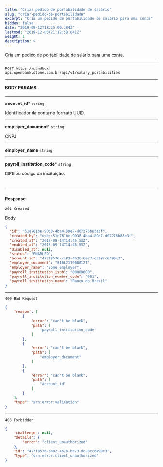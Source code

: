 ```yaml
---
title: "Criar pedido de portabilidade de salário"
slug: "criar-pedido-de-portabilidade"
excerpt: "Cria um pedido de portabilidade de salário para uma conta"
hidden: false
date: "2019-09-12T18:35:00.384Z"
lastmod: "2019-12-03T21:12:58.641Z"
weight: 1
description: >
---
```


 Cria um pedido de portabilidade de salário para uma conta.

---


``` 
POST https://sandbox-api.openbank.stone.com.br/api/v1/salary_portabilities
```
---

#### **BODY PARAMS**

---

**account_id***  `string` 

Identificador da conta no formato UUID.


---

**employer_document***  `string` 

CNPJ


---

**employer_name**  `string` 


---

**payroll_institution_code***  `string` 

ISPB ou código da instituição.


<br>

---

#### **Response**

```
201 Created 
```
Body
```json
{
  "id": "51e761be-9038-4ba4-89e7-d07276b83e3f",
  "created_by": "user:51e761be-9038-4ba4-89e7-d07276b83e3f",
  "created_at": "2018-08-14T14:45:53Z",
  "enabled_at": "2018-09-14T14:45:53Z",
  "disabled_at": null,
  "status": "ENABLED",
  "account_id": "477f8576-ca82-462b-be73-dc28cc6490c3",
  "employer_document": "81662119000121",
  "employer_name": "Some employer",
  "payroll_institution_ispb": "00000000",
  "payroll_institution_number_code": "001",
  "payroll_institution_name": "Banco do Brasil"
}
```

---

```
400 Bad Request 
```

```json
{
    "reason": [
        {
            "error": "can't be blank",
            "path": [
                "payroll_institution_code"
            ]
        },
        {
            "error": "can't be blank",
            "path": [
                "employer_document"
            ]
        },
        {
            "error": "can't be blank",
            "path": [
                "account_id"
            ]
        }
    ],
    "type": "srn:error:validation"
}
```

---


```
403 Forbidden 
```

```json
{
    "challenge": null,
    "details": {
        "error": "client_unauthorized"
    },
    "id": "477f8576-ca82-462b-be73-dc28cc6490c3",
    "type": "srn:error:client_unauthorized"
}
```
